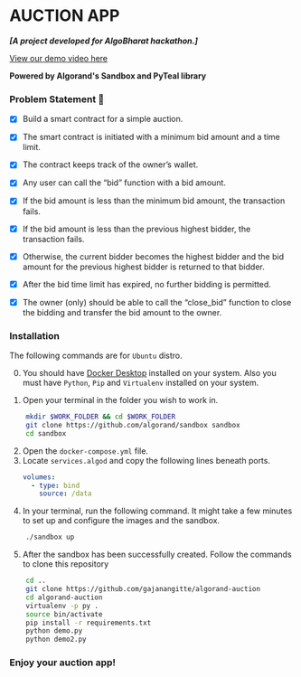 # AUCTION APP

**_[A project developed for AlgoBharat hackathon.]_**

[View our demo video here](www.youtube.com/watch?v=)

**Powered by Algorand's Sandbox and PyTeal library**

### Problem Statement 🎫
  
- [x] Build a smart contract for a simple auction.
- [x] The smart contract is initiated with a minimum bid amount and a time limit.
- [x] The contract keeps track of the owner’s wallet.
- [x] Any user can call the “bid” function with a bid amount.
- [x] If the bid amount is less than the minimum bid amount, the transaction fails.
- [x] If the bid amount is less than the previous highest bidder, the transaction fails.
- [x] Otherwise, the current bidder becomes the highest bidder and the bid amount for the previous highest bidder is returned to that bidder.
- [x] After the bid time limit has expired, no further bidding is permitted.
- [x] The owner (only) should be able to call the “close_bid” function to close the bidding and transfer the bid amount to the owner.



### Installation

The following commands are for `Ubuntu` distro.

0. You should have [Docker Desktop](https://www.docker.com/products/docker-desktop) installed on your system. Also you must have `Python`, `Pip` and `Virtualenv` installed on your system.

1. Open your terminal in the folder you wish to work in.
```bash
    mkdir $WORK_FOLDER && cd $WORK_FOLDER
    git clone https://github.com/algorand/sandbox sandbox
    cd sandbox
```

2. Open the `docker-compose.yml` file.
3. Locate `services.algod` and copy the following lines beneath ports.
    ```yml
    volumes:
      - type: bind
        source: /data
    ```
4. In your terminal, run the following command. It might take a few minutes to set up and configure the images and the sandbox.
```bash
    ./sandbox up
```

5. After the sandbox has been successfully created. Follow the commands to clone this repository
```bash
    cd ..
    git clone https://github.com/gajanangitte/algorand-auction
    cd algorand-auction
    virtualenv -p py .
    source bin/activate
    pip install -r requirements.txt
    python demo.py
    python demo2.py
```

### Enjoy your auction app!